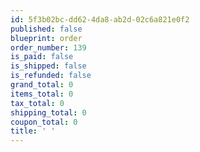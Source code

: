 ```yaml
---
id: 5f3b02bc-dd62-4da8-ab2d-02c6a821e0f2
published: false
blueprint: order
order_number: 139
is_paid: false
is_shipped: false
is_refunded: false
grand_total: 0
items_total: 0
tax_total: 0
shipping_total: 0
coupon_total: 0
title: ' '
---
```

